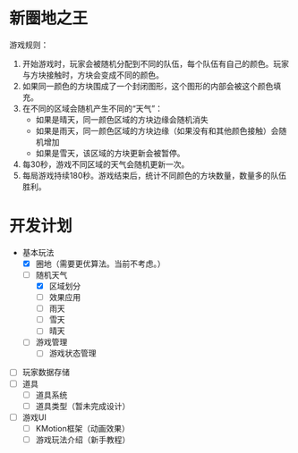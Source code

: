 # 新圈地之王

游戏规则：
1. 开始游戏时，玩家会被随机分配到不同的队伍，每个队伍有自己的颜色。玩家与方块接触时，方块会变成不同的颜色。
2. 如果同一颜色的方块围成了一个封闭图形，这个图形的内部会被这个颜色填充。
3. 在不同的区域会随机产生不同的“天气”：
    - 如果是晴天，同一颜色区域的方块边缘会随机消失
    - 如果是雨天，同一颜色区域的方块边缘（如果没有和其他颜色接触）会随机增加
    - 如果是雪天，该区域的方块更新会被暂停。
4. 每30秒，游戏不同区域的天气会随机更新一次。
5. 每局游戏持续180秒。游戏结束后，统计不同颜色的方块数量，数量多的队伍胜利。


# 开发计划

- 基本玩法
    + [x] 圈地（需要更优算法。当前不考虑。）
    + [ ] 随机天气
        - [x] 区域划分
        - [ ] 效果应用
        - [ ] 雨天
        - [ ] 雪天
        - [ ] 晴天
    + [ ] 游戏管理
        - [ ] 游戏状态管理
- [ ] 玩家数据存储
- [ ] 道具
    + [ ] 道具系统
    + [ ] 道具类型（暂未完成设计）
- [ ] 游戏UI
    + [ ] KMotion框架（动画效果）
    + [ ] 游戏玩法介绍（新手教程）
